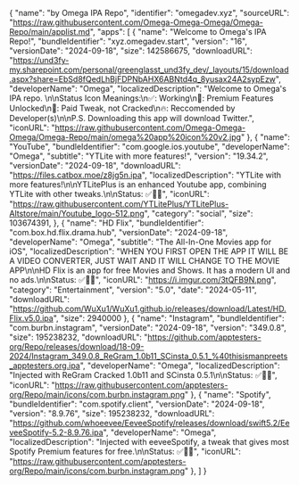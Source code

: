 {
  "name": "by Omega IPA Repo",
  "identifier": "omegadev.xyz",
  "sourceURL": "https://raw.githubusercontent.com/Omega-Omega-Omega/Omega-Repo/main/applist.md",
  "apps": [
    {
      "name": "Welcome to Omega's IPA Repo!",
      "bundleIdentifier": "xyz.omegadev.start",
      "version": "16",
      "versionDate": "2024-09-18",
      "size": 142586675,
      "downloadURL": "https://und3fy-my.sharepoint.com/personal/greenglasst_und3fy_dev/_layouts/15/download.aspx?share=EbSd8fQedLhBjFDPNbAHX6ABNtd4q_8yusax24A2sypEzw",
      "developerName": "Omega",
      "localizedDescription": "Welcome to Omega's IPA repo. \n\nStatus Icon Meanings:\n✅: Working\n🌟: Premium Features Unlocked\n💸: Paid Tweak, not Cracked\n🔥: Reccomended by Developer(s)\n\nP.S. Downloading this app will download Twitter.",
      "iconURL": "https://raw.githubusercontent.com/Omega-Omega-Omega/Omega-Repo/main/omega%20app%20icon%20v2.jpg"
  },
  {
      "name": "YouTube",
      "bundleIdentifier": "com.google.ios.youtube",
      "developerName": "Omega",
      "subtitle": "YTLite with more features!",
      "version": "19.34.2",
      "versionDate": "2024-09-18",
      "downloadURL": "https://files.catbox.moe/z8jg5n.ipa",
      "localizedDescription": "YTLite with more features!\n\nYTLitePlus is an enhanced Youtube app, combining YTLite with other tweaks.\n\nStatus: ✅🌟🔥",
      "iconURL": "https://raw.githubusercontent.com/YTLitePlus/YTLitePlus-Altstore/main/Youtube_logo-512.png",
      "category": "social",
      "size": 103674391,
    },
    {
      "name": "HD Flix",
      "bundleIdentifier": "com.box.hd.flix.drama.hub",
      "versionDate": "2024-09-18",
      "developerName": "Omega",
      "subtitle": "The All-In-One Movies app for iOS",
      "localizedDescription": "WHEN YOU FIRST OPEN THE APP IT WILL BE A VIDEO CONVERTER, JUST WAIT AND IT WILL CHANGE TO THE MOVIE APP\n\nHD Flix is an app for free Movies and Shows. It has a modern UI and no ads.\n\nStatus: ✅🌟🔥",
      "iconURL": "https://i.imgur.com/3tQFB9N.png",
      "category": "Entertainment",
      "version": "5.0",
      "date": "2024-05-11",
      "downloadURL": "https://github.com/WuXu1/WuXu1.github.io/releases/download/Latest/HD.Flix.v5.0.ipa",
      "size": 2940000
    },
    {
      "name": "Instagram", 
      "bundleIdentifier": "com.burbn.instagram", 
      "versionDate": "2024-09-18",
      "version": "349.0.8",
      "size": 195238232, 
      "downloadURL": "https://github.com/apptesters-org/Repo/releases/download/18-09-2024/Instagram_349.0.8_ReGram_1.0b11_SCinsta_0.5.1_%40thisismanpreets_apptesters.org.ipa", 
      "developerName": "Omega", 
      "localizedDescription": "Injected with ReGram Cracked 1.0b11 and SCinsta 0.5.1\n\nStatus: ✅🌟🔥", 
      "iconURL": "https://raw.githubusercontent.com/apptesters-org/Repo/main/icons/com.burbn.instagram.png" 
    },
    {
      "name": "Spotify", 
      "bundleIdentifier": "com.spotify.client", 
      "versionDate": "2024-09-18",
      "version": "8.9.76",
      "size": 195238232, 
      "downloadURL": "https://github.com/whoeevee/EeveeSpotify/releases/download/swift5.2/EeveeSpotify-5.2-8.9.76.ipa", 
      "developerName": "Omega", 
      "localizedDescription": "Injected with eeveeSpotify, a tweak that gives most Spotify Premium features for free.\n\nStatus: ✅🌟🔥", 
      "iconURL": "https://raw.githubusercontent.com/apptesters-org/Repo/main/icons/com.burbn.instagram.png" 
    },
  ]
}
